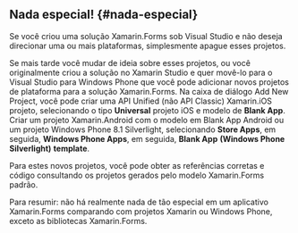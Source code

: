 ## Nada especial! {#nada-especial}

Se você criou uma solução Xamarin.Forms sob Visual Studio e não deseja direcionar uma ou mais plataformas, simplesmente apague esses projetos.

Se mais tarde você mudar de ideia sobre esses projetos, ou você originalmente criou a solução no Xamarin Studio e quer movê-lo para o Visual Studio para Windows Phone que você pode adicionar novos projetos de plataforma para a solução Xamarin.Forms. Na caixa de diálogo Add New Project, você pode criar uma API Unified (não API Classic) Xamarin.iOS projeto, selecionando o tipo **Universal** projeto iOS e modelo de **Blank App**. Criar um projeto Xamarin.Android com o modelo em Blank App Android ou um projeto Windows Phone 8.1 Silverlight, selecionando **Store Apps**, em seguida, **Windows Phone Apps**, em seguida, **Blank App** **(Windows Phone Silverlight)** **template**.

Para estes novos projetos, você pode obter as referências corretas e código consultando os projetos gerados pelo modelo Xamarin.Forms padrão.

Para resumir: não há realmente nada de tão especial em um aplicativo Xamarin.Forms comparando com projetos Xamarin ou Windows Phone, exceto as bibliotecas Xamarin.Forms.